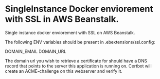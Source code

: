 ﻿# SingleInstance Docker enviorement with SSL in AWS Beanstalk.

Single instance docker enviorement with SSL on AWS Beanstalk.

The following ENV variables should be present in .ebextensions/ssl.config:

DOMAIN_EMAIL
DOMAIN_URL

The domain url you wish to retrieve a certificate for should have a DNS record that points to the server this application is running on. Certbot will create
an ACME-challenge on this webserver and verify it.
